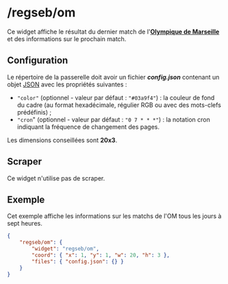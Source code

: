 # /regseb/om

Ce widget affiche le résultat du dernier match de
l'**[Olympique de Marseille](//www.om.net/)** et des informations sur le
prochain match.

## Configuration

Le répertoire de la passerelle doit avoir un fichier ***config.json***
contenant un objet
[JSON](http://www.json.org/json-fr.html "JavaScript Object Notation") avec les
propriétés suivantes :

- `"color"` (optionnel - valeur par défaut : `"#03a9f4"`) : la couleur de fond
  du cadre (au format hexadécimale, régulier RGB ou avec des mots-clefs
  prédéfinis) ;
- `"cron`" (optionnel - valeur par défaut : `"0 7 * * *"`) : la notation cron
  indiquant la fréquence de changement des pages.

Les dimensions conseillées sont **20x3**.

## Scraper

Ce widget n'utilise pas de scraper.

## Exemple

Cet exemple affiche les informations sur les matchs de l'OM tous les jours à
sept heures.

```JSON
{
    "regseb/om": {
        "widget": "regseb/om",
        "coord": { "x": 1, "y": 1, "w": 20, "h": 3 },
        "files": { "config.json": {} }
    }
}
```
